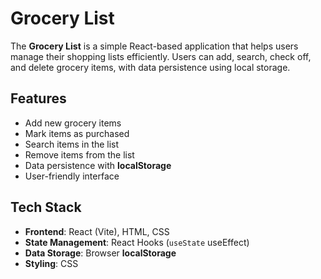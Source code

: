  # Grocery List  
The **Grocery List** is a simple React-based application that helps users manage their shopping lists efficiently. Users can add, search, check off, and delete grocery items, with data persistence using local storage.  


## Features  
- Add new grocery items  
- Mark items as purchased  
- Search items in the list  
- Remove items from the list  
- Data persistence with **localStorage**  
- User-friendly interface  

## Tech Stack  
- **Frontend**: React (Vite), HTML, CSS  
- **State Management**: React Hooks (`useState` useEffect)  
- **Data Storage**: Browser **localStorage**  
- **Styling**: CSS  

 
